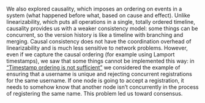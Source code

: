 We also explored causality, which imposes an ordering on events in a system (what happened before
what, based on cause and effect). Unlike linearizability, which puts all operations in a single,
totally ordered timeline, causality provides us with a weaker consistency model: some things can be
concurrent, so the version history is like a timeline with branching and merging. Causal consistency
does not have the coordination overhead of linearizability and is much less sensitive to network
problems. However, even if we capture the causal ordering (for example using Lamport timestamps), we saw that
some things cannot be implemented this way: in [“Timestamp ordering is not sufficient”](#sec_consistency_unique_constraint) we considered
the example of ensuring that a username is unique and rejecting concurrent registrations for the
same username. If one node is going to accept a registration, it needs to somehow know that another
node isn’t concurrently in the process of registering the same name. This problem led us toward
consensus.